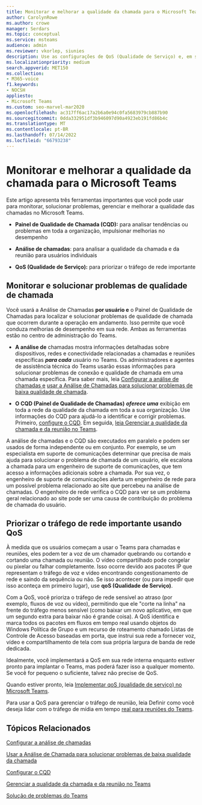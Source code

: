 ```yaml
---
title: Monitorar e melhorar a qualidade da chamada para o Microsoft Teams
author: CarolynRowe
ms.author: crowe
manager: Serdars
ms.topic: conceptual
ms.service: msteams
audience: admin
ms.reviewer: vkorlep, siunies
description: Use as configurações de QoS (Qualidade de Serviço) e, em seguida, Análise de Chamadas e Painel de Qualidade de Chamadas no Microsoft Teams.
ms.localizationpriority: medium
search.appverid: MET150
ms.collection:
- M365-voice
f1.keywords:
- NOCSH
appliesto:
- Microsoft Teams
ms.custom: seo-marvel-mar2020
ms.openlocfilehash: ac317ff6ac17a2b6a0e94c0fa5683979cb887b90
ms.sourcegitcommit: 0dda332951df3b946097d90a4923eb191fd86b4c
ms.translationtype: MT
ms.contentlocale: pt-BR
ms.lasthandoff: 07/14/2022
ms.locfileid: "66793238"
---
```

# <a name="monitor-and-improve-call-quality-for-microsoft-teams"></a>Monitorar e melhorar a qualidade da chamada para o Microsoft Teams

Este artigo apresenta três ferramentas importantes que você pode usar para monitorar, solucionar problemas, gerenciar e melhorar a qualidade das chamadas no Microsoft Teams. 

- **Painel de Qualidade de Chamada (CQD):** para analisar tendências ou problemas em toda a organização, impulsionar melhorias no desempenho

- **Análise de chamadas**: para analisar a qualidade da chamada e da reunião para usuários individuais

- **QoS (Qualidade de Serviço):** para priorizar o tráfego de rede importante



## <a name="monitor-and-troubleshoot-call-quality"></a>Monitorar e solucionar problemas de qualidade de chamada
Você usará a Análise de Chamadas **por usuário e** o  Painel de Qualidade de Chamadas para localizar e solucionar problemas de qualidade de chamada que ocorrem durante a operação em andamento. Isso permite que você conduza melhorias de desempenho em sua rede. Ambas as ferramentas estão no centro de administração do Teams.

 - **A análise de** chamadas mostra informações detalhadas sobre dispositivos, redes e conectividade relacionadas a chamadas e reuniões específicas  **_para cada_** usuário no Teams. Os administradores e agentes de assistência técnica do Teams usarão essas informações para solucionar problemas de conexão e qualidade de chamada em uma chamada específica. Para saber mais, leia [Configurar a análise de chamadas e](set-up-call-analytics.md) [usar a Análise de Chamadas para solucionar problemas de baixa qualidade de chamada](use-call-analytics-to-troubleshoot-poor-call-quality.md).
 
 - **O CQD (Painel de Qualidade de Chamadas)** **_oferece uma_** exibição em toda a rede da qualidade da chamada em toda a sua organização. Use informações do CQD para ajudá-lo a identificar e corrigir problemas. Primeiro, [configure o CQD](turning-on-and-using-call-quality-dashboard.md). Em seguida, [leia Gerenciar a qualidade da chamada e da reunião no Teams](quality-of-experience-review-guide.md).

 A análise de chamadas e o CQD são executados em paralelo e podem ser usados de forma independente ou em conjunto. Por exemplo, se um especialista em suporte de comunicações determinar que precisa de mais ajuda para solucionar o problema de chamada de um usuário, ele escalona a chamada para um engenheiro de suporte de comunicações, que tem acesso a informações adicionais sobre a chamada. Por sua vez, o engenheiro de suporte de comunicações alerta um engenheiro de rede para um possível problema relacionado ao site que percebeu na análise de chamadas. O engenheiro de rede verifica o CQD para ver se um problema geral relacionado ao site pode ser uma causa de contribuição do problema de chamada do usuário.


## <a name="prioritize-important-network-traffic-using-qos"></a>Priorizar o tráfego de rede importante usando QoS
À medida que os usuários começam a usar o Teams para chamadas e reuniões, eles podem ter a voz de um chamador quebrando ou cortando e cortando uma chamada ou reunião. O vídeo compartilhado pode congelar ou pixelar ou falhar completamente. Isso ocorre devido aos pacotes IP que representam o tráfego de voz e vídeo encontrando congestionamento de rede e saindo da sequência ou não. Se isso acontecer (ou para impedir que isso aconteça em primeiro lugar), use **qoS (Qualidade de Serviço)**. 

Com a QoS, você prioriza o tráfego de rede sensível ao atraso (por exemplo, fluxos de voz ou vídeo), permitindo que ele "corte na linha" na frente do tráfego menos sensível (como baixar um novo aplicativo, em que um segundo extra para baixar não é grande coisa). A QoS identifica e marca todos os pacotes em fluxos em tempo real usando objetos do Windows Política de Grupo e um recurso de roteamento chamado Listas de Controle de Acesso baseadas em porta, que instrui sua rede a fornecer voz, vídeo e compartilhamento de tela com sua própria largura de banda de rede dedicada.

Idealmente, você implementará a QoS em sua rede interna enquanto estiver pronto para implantar o Teams, mas poderá fazer isso a qualquer momento. Se você for pequeno o suficiente, talvez não precise de QoS.

Quando estiver pronto, leia [Implementar qoS (qualidade de serviço) no Microsoft Teams](QoS-in-Teams.md).

Para usar a QoS para gerenciar o tráfego de reunião, leia Definir como você deseja lidar com o tráfego de mídia em tempo [real para reuniões do Teams](meeting-settings-in-teams.md#set-how-you-want-to-handle-real-time-media-traffic-for-teams-meetings).


## <a name="related-topics"></a>Tópicos Relacionados

[Configurar a análise de chamadas](set-up-call-analytics.md)

[Usar a Análise de Chamada para solucionar problemas de baixa qualidade da chamada](use-call-analytics-to-troubleshoot-poor-call-quality.md)

[Configurar o CQD](turning-on-and-using-call-quality-dashboard.md)

[Gerenciar a qualidade da chamada e da reunião no Teams](quality-of-experience-review-guide.md)

[Solução de problemas do Teams](/MicrosoftTeams/troubleshoot/teams)
